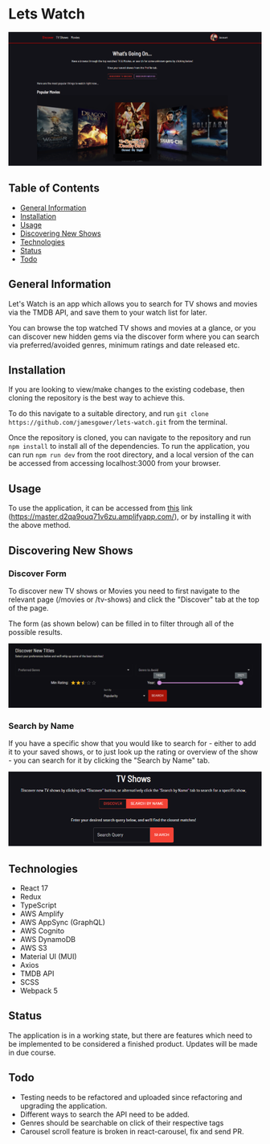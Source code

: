 # Lets Watch

![Lets Watch](./public/img/home.png)

## Table of Contents
  - [General Information](#general-information)
  - [Installation](#installation)
  - [Usage](#usage)
  - [Discovering New Shows](#discovering-new-shows)
  - [Technologies](#technologies)
  - [Status](#status)
  - [Todo](#todo)

## General Information

Let's Watch is an app which allows you to search for TV shows and movies via the TMDB API, and save them to your watch list for later.

You can browse the top watched TV shows and movies at a glance, or you can discover new hidden gems via the discover form where you can search via preferred/avoided genres, minimum ratings and date released etc.
## Installation

If you are looking to view/make changes to the existing codebase, then cloning the repository is the best way to achieve this. 

To do this navigate to a suitable directory, and run `git clone https://github.com/jamesgower/lets-watch.git` from the terminal. 

Once the repository is cloned, you can navigate to the repository and run `npm install` to install all of the dependencies. To run the application, you can run `npm run dev` from the root directory, and a local version of the can be accessed from accessing localhost:3000 from your browser.

## Usage

To use the application, it can be accessed from 
[this](https://master.d2qa9ouq71v6zu.amplifyapp.com/) link (https://master.d2qa9ouq71v6zu.amplifyapp.com/), or by installing it with the above method.

## Discovering New Shows

### Discover Form

To discover new TV shows or Movies you need to first navigate to the relevant page (/movies or /tv-shows) and click the "Discover" tab at the top of the page.

The form (as shown below) can be filled in to filter through all of the possible results.

![Discover Form](public/img/discover.png)

### Search by Name

If you have a specific show that you would like to search for - either to add it to your saved shows, or to just look up the rating or overview of the show - you can search for it by clicking the "Search by Name" tab.

![Search](public/img/search.png)

## Technologies

- React 17
- Redux 
- TypeScript
- AWS Amplify
- AWS AppSync (GraphQL)
- AWS Cognito
- AWS DynamoDB
- AWS S3
- Material UI (MUI)
- Axios
- TMDB API
- SCSS
- Webpack 5
## Status

The application is in a working state, but there are features which need to be implemented to be considered a finished product. Updates will be made in due course.

## Todo

- Testing needs to be refactored and uploaded since refactoring and upgrading the application.
- Different ways to search the API need to be added.
- Genres should be searchable on click of their respective tags
- Carousel scroll feature is broken in react-carousel, fix and send PR.


